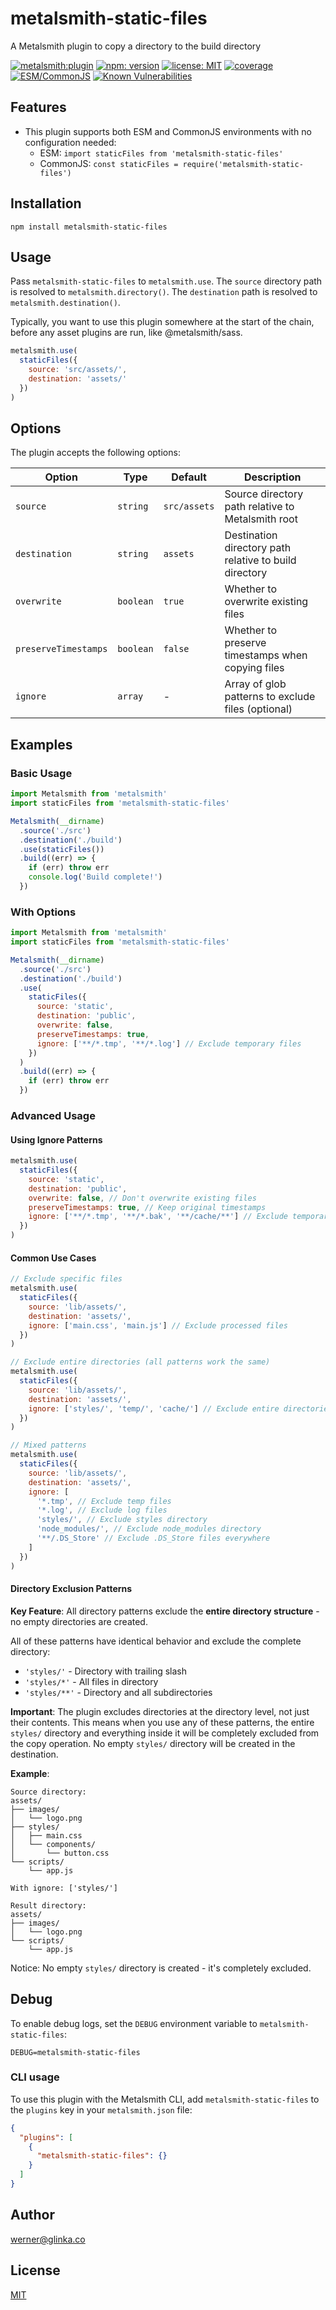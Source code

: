 # metalsmith-static-files

A Metalsmith plugin to copy a directory to the build directory

[![metalsmith:plugin][metalsmith-badge]][metalsmith-url]
[![npm: version][npm-badge]][npm-url]
[![license: MIT][license-badge]][license-url]
[![coverage][coverage-badge]][coverage-url]
[![ESM/CommonJS][modules-badge]][npm-url]
[![Known Vulnerabilities](https://snyk.io/test/npm/wernerglinka/metalsmith-static-files/badge.svg)](https://snyk.io/test/npm/metalsmith-static-files)

## Features

- This plugin supports both ESM and CommonJS environments with no configuration needed:
  - ESM: `import staticFiles from 'metalsmith-static-files'`
  - CommonJS: `const staticFiles = require('metalsmith-static-files')`

## Installation

```
npm install metalsmith-static-files
```

## Usage

Pass `metalsmith-static-files` to `metalsmith.use`. The `source` directory path is resolved to `metalsmith.directory()`. The `destination` path is resolved to `metalsmith.destination()`.

Typically, you want to use this plugin somewhere at the start of the chain, before any asset plugins are run, like @metalsmith/sass.

```js
metalsmith.use(
  staticFiles({
    source: 'src/assets/',
    destination: 'assets/'
  })
)
```

## Options

The plugin accepts the following options:

| Option               | Type      | Default      | Description                                            |
| -------------------- | --------- | ------------ | ------------------------------------------------------ |
| `source`             | `string`  | `src/assets` | Source directory path relative to Metalsmith root      |
| `destination`        | `string`  | `assets`     | Destination directory path relative to build directory |
| `overwrite`          | `boolean` | `true`       | Whether to overwrite existing files                    |
| `preserveTimestamps` | `boolean` | `false`      | Whether to preserve timestamps when copying files      |
| `ignore`             | `array`   | -            | Array of glob patterns to exclude files (optional)     |

## Examples

### Basic Usage

```js
import Metalsmith from 'metalsmith'
import staticFiles from 'metalsmith-static-files'

Metalsmith(__dirname)
  .source('./src')
  .destination('./build')
  .use(staticFiles())
  .build((err) => {
    if (err) throw err
    console.log('Build complete!')
  })
```

### With Options

```js
import Metalsmith from 'metalsmith'
import staticFiles from 'metalsmith-static-files'

Metalsmith(__dirname)
  .source('./src')
  .destination('./build')
  .use(
    staticFiles({
      source: 'static',
      destination: 'public',
      overwrite: false,
      preserveTimestamps: true,
      ignore: ['**/*.tmp', '**/*.log'] // Exclude temporary files
    })
  )
  .build((err) => {
    if (err) throw err
  })
```

### Advanced Usage

#### Using Ignore Patterns

```js
metalsmith.use(
  staticFiles({
    source: 'static',
    destination: 'public',
    overwrite: false, // Don't overwrite existing files
    preserveTimestamps: true, // Keep original timestamps
    ignore: ['**/*.tmp', '**/*.bak', '**/cache/**'] // Exclude temporary files and cache
  })
)
```

#### Common Use Cases

```js
// Exclude specific files
metalsmith.use(
  staticFiles({
    source: 'lib/assets/',
    destination: 'assets/',
    ignore: ['main.css', 'main.js'] // Exclude processed files
  })
)

// Exclude entire directories (all patterns work the same)
metalsmith.use(
  staticFiles({
    source: 'lib/assets/',
    destination: 'assets/',
    ignore: ['styles/', 'temp/', 'cache/'] // Exclude entire directories
  })
)

// Mixed patterns
metalsmith.use(
  staticFiles({
    source: 'lib/assets/',
    destination: 'assets/',
    ignore: [
      '*.tmp', // Exclude temp files
      '*.log', // Exclude log files
      'styles/', // Exclude styles directory
      'node_modules/', // Exclude node_modules directory
      '**/.DS_Store' // Exclude .DS_Store files everywhere
    ]
  })
)
```

#### Directory Exclusion Patterns

**Key Feature**: All directory patterns exclude the **entire directory structure** - no empty directories are created.

All of these patterns have identical behavior and exclude the complete directory:

- `'styles/'` - Directory with trailing slash
- `'styles/*'` - All files in directory  
- `'styles/**'` - Directory and all subdirectories

**Important**: The plugin excludes directories at the directory level, not just their contents. This means when you use any of these patterns, the entire `styles/` directory and everything inside it will be completely excluded from the copy operation. No empty `styles/` directory will be created in the destination.

**Example**:
```
Source directory:
assets/
├── images/
│   └── logo.png
├── styles/
│   ├── main.css
│   └── components/
│       └── button.css
└── scripts/
    └── app.js

With ignore: ['styles/']

Result directory:
assets/
├── images/
│   └── logo.png
└── scripts/
    └── app.js
```

Notice: No empty `styles/` directory is created - it's completely excluded.

## Debug

To enable debug logs, set the `DEBUG` environment variable to `metalsmith-static-files`:

```
DEBUG=metalsmith-static-files
```

### CLI usage

To use this plugin with the Metalsmith CLI, add `metalsmith-static-files` to the `plugins` key in your `metalsmith.json` file:

```json
{
  "plugins": [
    {
      "metalsmith-static-files": {}
    }
  ]
}
```

## Author

[werner@glinka.co](https://github.com/wernerglinka)

## License

[MIT](LICENSE)

[npm-badge]: https://img.shields.io/npm/v/metalsmith-static-files.svg
[npm-url]: https://www.npmjs.com/package/metalsmith-static-files
[metalsmith-badge]: https://img.shields.io/badge/metalsmith-plugin-green.svg?longCache=true
[metalsmith-url]: https://metalsmith.io
[license-badge]: https://img.shields.io/github/license/wernerglinka/metalsmith-static-files
[license-url]: LICENSE
[coverage-badge]: https://img.shields.io/badge/test%20coverage-100%25-brightgreen
[coverage-url]: https://github.com/wernerglinka/metalsmith-static-files/actions/workflows/test.yml
[modules-badge]: https://img.shields.io/badge/modules-ESM%2FCJS-blue
